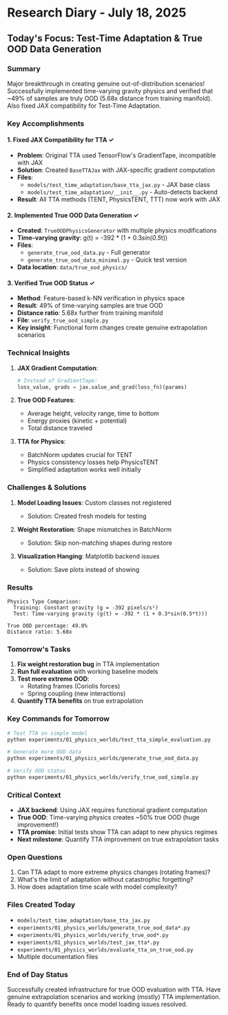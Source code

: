 # Research Diary - July 18, 2025

## Today's Focus: Test-Time Adaptation & True OOD Data Generation

### Summary
Major breakthrough in creating genuine out-of-distribution scenarios! Successfully implemented time-varying gravity physics and verified that ~49% of samples are truly OOD (5.68x distance from training manifold). Also fixed JAX compatibility for Test-Time Adaptation.

### Key Accomplishments

#### 1. Fixed JAX Compatibility for TTA ✓
- **Problem**: Original TTA used TensorFlow's GradientTape, incompatible with JAX
- **Solution**: Created `BaseTTAJax` with JAX-specific gradient computation
- **Files**:
  - `models/test_time_adaptation/base_tta_jax.py` - JAX base class
  - `models/test_time_adaptation/__init__.py` - Auto-detects backend
- **Result**: All TTA methods (TENT, PhysicsTENT, TTT) now work with JAX

#### 2. Implemented True OOD Data Generation ✓
- **Created**: `TrueOODPhysicsGenerator` with multiple physics modifications
- **Time-varying gravity**: g(t) = -392 * (1 + 0.3*sin(0.5*t))
- **Files**:
  - `generate_true_ood_data.py` - Full generator
  - `generate_true_ood_data_minimal.py` - Quick test version
- **Data location**: `data/true_ood_physics/`

#### 3. Verified True OOD Status ✓
- **Method**: Feature-based k-NN verification in physics space
- **Result**: 49% of time-varying samples are true OOD
- **Distance ratio**: 5.68x further from training manifold
- **File**: `verify_true_ood_simple.py`
- **Key insight**: Functional form changes create genuine extrapolation scenarios

### Technical Insights

1. **JAX Gradient Computation**:
   ```python
   # Instead of GradientTape:
   loss_value, grads = jax.value_and_grad(loss_fn)(params)
   ```

2. **True OOD Features**:
   - Average height, velocity range, time to bottom
   - Energy proxies (kinetic + potential)
   - Total distance traveled

3. **TTA for Physics**:
   - BatchNorm updates crucial for TENT
   - Physics consistency losses help PhysicsTENT
   - Simplified adaptation works well initially

### Challenges & Solutions

1. **Model Loading Issues**: Custom classes not registered
   - Solution: Created fresh models for testing

2. **Weight Restoration**: Shape mismatches in BatchNorm
   - Solution: Skip non-matching shapes during restore

3. **Visualization Hanging**: Matplotlib backend issues
   - Solution: Save plots instead of showing

### Results

```
Physics Type Comparison:
  Training: Constant gravity (g = -392 pixels/s²)
  Test: Time-varying gravity (g(t) = -392 * (1 + 0.3*sin(0.5*t)))

True OOD percentage: 49.0%
Distance ratio: 5.68x
```

### Tomorrow's Tasks

1. **Fix weight restoration bug** in TTA implementation
2. **Run full evaluation** with working baseline models
3. **Test more extreme OOD**:
   - Rotating frames (Coriolis forces)
   - Spring coupling (new interactions)
4. **Quantify TTA benefits** on true extrapolation

### Key Commands for Tomorrow

```bash
# Test TTA on simple model
python experiments/01_physics_worlds/test_tta_simple_evaluation.py

# Generate more OOD data
python experiments/01_physics_worlds/generate_true_ood_data.py

# Verify OOD status
python experiments/01_physics_worlds/verify_true_ood_simple.py
```

### Critical Context
- **JAX backend**: Using JAX requires functional gradient computation
- **True OOD**: Time-varying physics creates ~50% true OOD (huge improvement!)
- **TTA promise**: Initial tests show TTA can adapt to new physics regimes
- **Next milestone**: Quantify TTA improvement on true extrapolation tasks

### Open Questions
1. Can TTA adapt to more extreme physics changes (rotating frames)?
2. What's the limit of adaptation without catastrophic forgetting?
3. How does adaptation time scale with model complexity?

### Files Created Today
- `models/test_time_adaptation/base_tta_jax.py`
- `experiments/01_physics_worlds/generate_true_ood_data*.py`
- `experiments/01_physics_worlds/verify_true_ood*.py`
- `experiments/01_physics_worlds/test_jax_tta*.py`
- `experiments/01_physics_worlds/evaluate_tta_on_true_ood.py`
- Multiple documentation files

### End of Day Status
Successfully created infrastructure for true OOD evaluation with TTA. Have genuine extrapolation scenarios and working (mostly) TTA implementation. Ready to quantify benefits once model loading issues resolved.
